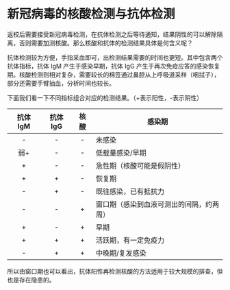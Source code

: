# 新冠病毒的核酸检测与抗体检测

返校后需要接受新冠病毒检测，在抗体检测之后等待通知，结果阴性的可以解除隔离，否则需要加测核酸。那么核酸和抗体的检测结果具体是何含义呢？

抗体检测较为方便，手指采血即可，出检测结果需要的时间也更短。其中包含两个抗体指标，抗体 IgM 产生于感染早期，抗体 IgG 产生于再次免疫应答的感染恢复期。核酸检测则相对复杂，需要较长的棉签通过鼻腔从上呼吸道采样（咽拭子），部分还需要手臂抽血，分析时间也较长。

下面我们看一下不同指标组合对应的检测结果。（+表示阳性，-表示阴性）

| 抗体 IgM | 抗体 IgG | 核酸 | 感染期 |
| :-----: | :-----: | :--: | ----- |
| -       | -       | -    | 未感染 |
| 弱+     | -       | -    | 低载量感染/早期 |
| +       | -       | -    | 急性期（核酸可能是假阴性） |
| +       | +       | -    | 恢复期 |
| -       | +       | -    | 既往感染，已有抵抗力 |
| -       | -       | +    | 窗口期（感染到血液可测出的间隔，约两周） |
| +       | -       | +    | 早期 |
| +       | +       | +    | 活跃期，有一定免疫力 |
| -       | +       | +    | 中晚期/复发感染 |

所以由窗口期也可以看出，抗体阳性再检测核酸的方法适用于较大规模的排查，但也是存在隐患的。
